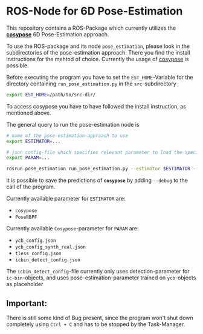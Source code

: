 # ROS-Node for 6D Pose-Estimation
This repository contains a ROS-Package which currently utilizes the __[cosypose](https://github.com/datboi223/cosypose)__ 6D Pose-Estimation approach.

To use the ROS-package and its node `pose_estimation`, please look in the subdirectories of the pose-estimation approach. There you find the install instructions for the mehtod of choice. Currently the usage of [cosypose](src/pose_estimators/cosypose_estimator/README.md) is possible.

Before executing the program you have to set the `EST_HOME`-Variable for the directory containing `run_pose_estimation.py` in the `src`-subdirectory
```bash
export EST_HOME=/path/to/src-dir/
```
To access cosypose you have to have followed the install instruction, as mentioned above.


The general query to run the pose-estimation node is
```bash
# name of the pose-estimation-approach to use
export ESTIMATOR=...

# json config-file which specifies relevant parameter to load the specified approach
export PARAM=...

rosrun pose_estimation run_pose_estimation.py --estimator $ESTIMATOR --param $PARAM
```
It is possible to save the predictions of __`cosypose`__ by adding `--debug` to the call of the program.

Currently available parameter for `ESTIMATOR` are:
- `cosypose`
- `PoseRBPF`

Currently available `Cosypose`-parameter for `PARAM` are:
- `ycb_config.json`
- `ycb_config_synth_real.json`
- `tless_config.json`
- `icbin_detect_config.json`

The `icbin_detect_config`-file currently only uses detection-parameter for `ic-bin`-objects, and uses 
pose-estimation-parameter trained on `ycb`-objects as placeholder

## Important:
There is still some kind of Bug present, since the program won't shut down completely using `Ctrl + C` and has to be stopped by the Task-Manager.